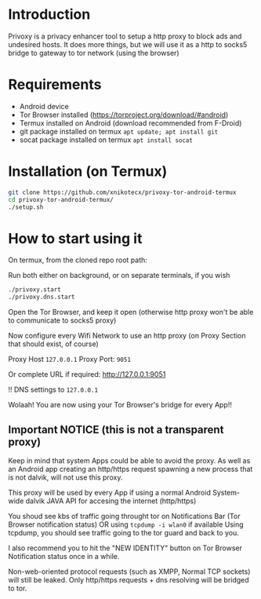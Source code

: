 # Introduction

Privoxy is a privacy enhancer tool to setup a http proxy to block ads and undesired hosts.
It does more things, but we will use it as a http to socks5 bridge to gateway to tor network (using the browser)


# Requirements

- Android device
- Tor Browser installed (https://torproject.org/download/#android)
- Termux installed on Android (download recommended from F-Droid)
- git package installed on termux `apt update; apt install git`
- socat package installed on termux `apt install socat`


# Installation (on Termux)

```bash
git clone https://github.com/xnikotecx/privoxy-tor-android-termux
cd privoxy-tor-android-termux/
./setup.sh
```

# How to start using it

On termux, from the cloned repo root path:

Run both either on background, or on separate terminals, if you wish

```bash
./privoxy.start
./privoxy.dns.start
```

Open the Tor Browser, and keep it open (otherwise http proxy won't be able to communicate to socks5 proxy)

Now configure every Wifi Network to use an http proxy (on Proxy Section that should exist, of course)

Proxy Host `127.0.0.1` Proxy Port: `9051`

Or complete URL if required: http://127.0.0.1:9051

!! DNS settings to `127.0.0.1`


Wolaah! You are now using your Tor Browser's bridge for every App!!


## Important NOTICE (this is not a transparent proxy)

Keep in mind that system Apps could be able to avoid the proxy.
As well as an Android app creating an http/https request spawning a new process that is not dalvik, will not use this proxy.

This proxy will be used by every App if using a normal Android System-wide dalvik JAVA API for accesing the internet (http/https)

You shoud see kbs of traffic going throught tor on Notifications Bar (Tor Browser notification status) OR using `tcpdump -i wlan0` if available
Using tcpdump, you should see traffic going to the tor guard and back to you.

I also recommend you to hit the "NEW IDENTITY" button on Tor Browser Notification status once in a while.

Non-web-oriented protocol requests (such as XMPP, Normal TCP sockets) will still be leaked. Only http/https requests + dns resolving will be bridged to tor.

